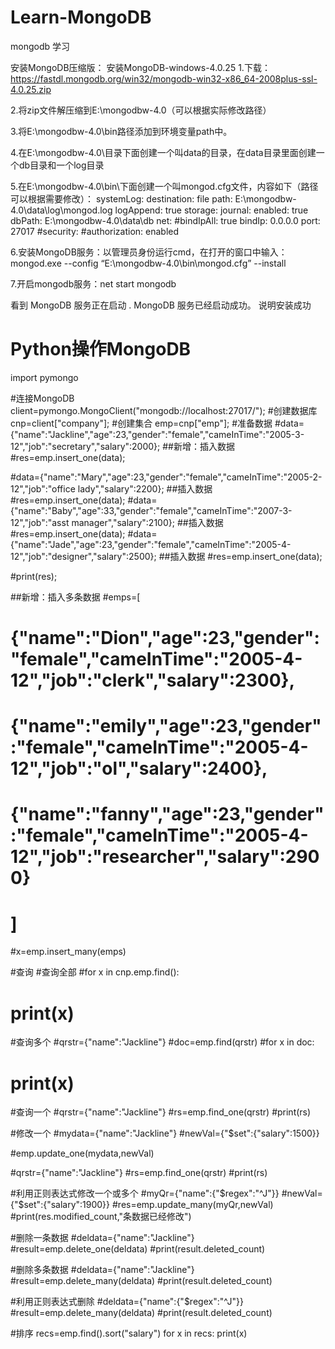 # Learn-MongoDB
mongodb 学习

安装MongoDB压缩版：
安装MongoDB-windows-4.0.25
1.下载：https://fastdl.mongodb.org/win32/mongodb-win32-x86_64-2008plus-ssl-4.0.25.zip

2.将zip文件解压缩到E:\mongodbw-4.0（可以根据实际修改路径）

3.将E:\mongodbw-4.0\bin路径添加到环境变量path中。

4.在E:\mongodbw-4.0\目录下面创建一个叫data的目录，在data目录里面创建一个db目录和一个log目录


5.在E:\mongodbw-4.0\bin\下面创建一个叫mongod.cfg文件，内容如下（路径可以根据需要修改）：
systemLog:
  destination: file
  path: E:\mongodbw-4.0\data\log\mongod.log
  logAppend: true
storage:
  journal:
    enabled: true
  dbPath:  E:\mongodbw-4.0\data\db
net:
  #bindIpAll: true
  bindIp: 0.0.0.0
  port: 27017
#security:
  #authorization: enabled
  
6.安装MongoDB服务：以管理员身份运行cmd，在打开的窗口中输入：
   mongod.exe --config “E:\mongodbw-4.0\bin\mongod.cfg” --install
   
7.开启mongodb服务：net start mongodb

看到
MongoDB 服务正在启动 .
MongoDB 服务已经启动成功。
说明安装成功

# Python操作MongoDB
import pymongo

#连接MongoDB
client=pymongo.MongoClient("mongodb://localhost:27017/");
#创建数据库
cnp=client["company"];
#创建集合
emp=cnp["emp"];
#准备数据
#data={"name":"Jackline","age":23,"gender":"female","cameInTime":"2005-3-12","job":"secretary","salary":2000};
##新增：插入数据
#res=emp.insert_one(data);

#data={"name":"Mary","age":23,"gender":"female","cameInTime":"2005-2-12","job":"office lady","salary":2200};
##插入数据
#res=emp.insert_one(data);
#data={"name":"Baby","age":33,"gender":"female","cameInTime":"2007-3-12","job":"asst manager","salary":2100};
##插入数据
#res=emp.insert_one(data);
#data={"name":"Jade","age":23,"gender":"female","cameInTime":"2005-4-12","job":"designer","salary":2500};
##插入数据
#res=emp.insert_one(data);

#print(res);

##新增：插入多条数据
#emps=[
#      {"name":"Dion","age":23,"gender":"female","cameInTime":"2005-4-12","job":"clerk","salary":2300},
#      {"name":"emily","age":23,"gender":"female","cameInTime":"2005-4-12","job":"ol","salary":2400},
#      {"name":"fanny","age":23,"gender":"female","cameInTime":"2005-4-12","job":"researcher","salary":2900}
#    ]
#x=emp.insert_many(emps)

#查询
#查询全部
#for x in cnp.emp.find():
#   print(x)

#查询多个
#qrstr={"name":"Jackline"}
#doc=emp.find(qrstr)
#for x in doc:
#    print(x)

#查询一个
#qrstr={"name":"Jackline"}
#rs=emp.find_one(qrstr)
#print(rs)

#修改一个
#mydata={"name":"Jackline"}
#newVal={"$set":{"salary":1500}}

#emp.update_one(mydata,newVal)

#qrstr={"name":"Jackline"}
#rs=emp.find_one(qrstr)
#print(rs)

#利用正则表达式修改一个或多个
#myQr={"name":{"$regex":"^J"}}
#newVal={"$set":{"salary":1900}}
#res=emp.update_many(myQr,newVal)
#print(res.modified_count,"条数据已经修改")

#删除一条数据
#deldata={"name":"Jackline"}
#result=emp.delete_one(deldata)
#print(result.deleted_count)

#删除多条数据
#deldata={"name":"Jackline"}
#result=emp.delete_many(deldata)
#print(result.deleted_count)

#利用正则表达式删除
#deldata={"name":{"$regex":"^J"}}
#result=emp.delete_many(deldata)
#print(result.deleted_count)

#排序
recs=emp.find().sort("salary")
for x in recs:
    print(x)

